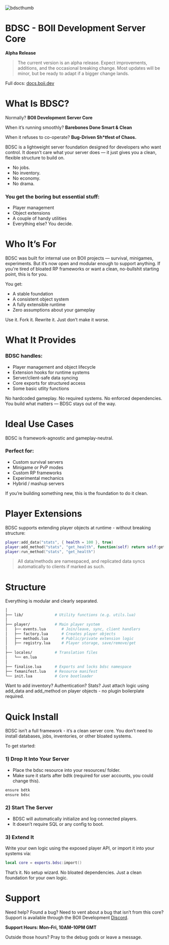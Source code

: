 ![bdscthumb](https://github.com/user-attachments/assets/555c3450-8719-451f-bbeb-b3180aad3da4)

# BDSC - BOII Development Server Core

**Alpha Release**  
> The current version is an alpha release. Expect improvements, additions, and the occasional breaking change. Most updates will be minor, but be ready to adapt if a bigger change lands.

Full docs: [docs.boii.dev](https://docs.boii.dev)

# What Is BDSC?
Normally? **BOII Development Server Core**


When it’s running smoothly? **Barebones Done Smart & Clean**

When it refuses to co-operate? **Bug-Driven Sh*tfest of Chaos.**

BDSC is a lightweight server foundation designed for developers who want control.
It doesn’t care what your server does — it just gives you a clean, flexible structure to build on.

- No jobs.
- No inventory.
- No economy.
- No drama.

### You get the boring but essential stuff:
- Player management
- Object extensions
- A couple of handy utilities
- Everything else? You decide.

# Who It’s For
BDSC was built for internal use on BOII projects — survival, minigames, experiments. 
But it’s now open and modular enough to support anything.
If you're tired of bloated RP frameworks or want a clean, no-bullshit starting point, this is for you.

You get:
- A stable foundation
- A consistent object system
- A fully extensible runtime
- Zero assumptions about your gameplay

Use it. Fork it. Rewrite it. Just don’t make it worse.

# What It Provides
### BDSC handles:
- Player management and object lifecycle
- Extension hooks for runtime systems
- Server/client-safe data syncing
- Core exports for structured access
- Some basic utlity functions

No hardcoded gameplay.
No required systems.
No enforced dependencies.
You build what matters — BDSC stays out of the way.

# Ideal Use Cases

BDSC is framework-agnostic and gameplay-neutral.

### Perfect for:
- Custom survival servers
- Minigame or PvP modes
- Custom RP frameworks
- Experimental mechanics
- Hybrid / mashup servers

If you’re building something new, this is the foundation to do it clean.

# Player Extensions
BDSC supports extending player objects at runtime - without breaking structure:
```lua
player:add_data("stats", { health = 100 }, true)
player:add_method("stats", "get_health", function(self) return self:get_data("stats").health end)
player:run_method("stats", "get_health")
```

> All data/methods are namespaced, and replicated data syncs automatically to clients if marked as such.

# Structure
Everything is modular and clearly separated.
```bash
│
├── lib/              # Utility functions (e.g. utils.lua)
│
├── player/           # Main player system
│   ├── events.lua       # Join/leave, sync, client handlers
│   ├── factory.lua      # Creates player objects
│   ├── methods.lua      # Public/private extension logic
│   ├── registry.lua     # Player storage, save/remove/get
│
├── locales/          # Translation files
│   └── en.lua
│
├── finalise.lua      # Exports and locks bdsc namespace
├── fxmanifest.lua    # Resource manifest
└── init.lua          # Core bootloader
```

Want to add inventory? Authentication? Stats?
Just attach logic using add_data and add_method on player objects - no plugin boilerplate required.

# Quick Install

BDSC isn’t a full framework - it’s a clean server core. 
You don’t need to install databases, jobs, inventories, or other bloated systems.

To get started:

### 1) Drop It Into Your Server
- Place the bdsc resource into your resources/ folder.
- Make sure it starts after bdtk (required for user accounts, you could change this).
```bash
ensure bdtk
ensure bdsc
```

### 2) Start The Server
- BDSC will automatically initialize and log connected players.
- It doesn’t require SQL or any config to boot.

### 3) Extend It
Write your own logic using the exposed player API, or import it into your systems via:
```lua
local core = exports.bdsc:import()
```
That’s it. No setup wizard. No bloated dependencies.
Just a clean foundation for your own logic.

# Support

Need help? Found a bug? Need to vent about a bug that isn’t from this core? 
Support is available through the BOII Development [Discord](https://discord.gg/MUckUyS5Kq).

**Support Hours: Mon–Fri, 10AM–10PM GMT**

Outside those hours? Pray to the debug gods or leave a message.
